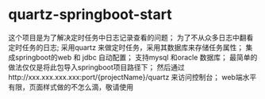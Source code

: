 # quartz-springboot-start
这个项目是为了解决定时任务中日志记录查看的问题；
为了不从众多日志中翻看定时任务的日志;
采用quartz 来做定时任务，采用其数据库来存储任务属性；
集成springboot的web 和 jdbc 自动配置；
支持mysql 和oracle 数据库；
最简单的做法仅仅是将此包导入springboot项目路径下；
然后通过http://xxx.xxx.xxx.xxx:port/{projectName}/quartz 来访问控制台；
web端水平有限，页面样式做的不怎么滴，敬请使用
